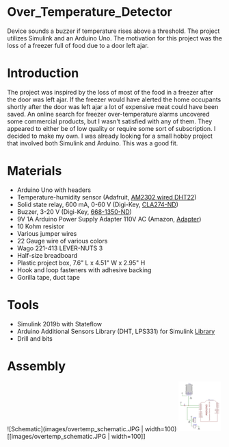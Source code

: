 # Over_Temperature_Detector
Device sounds a buzzer if temperature rises above a threshold. The project utilizes Simulink and an Arduino Uno. The motivation for this project was the loss of a freezer full of food due to a door left ajar. 

# Introduction
The project was inspired by the loss of most of the food in a freezer after the door was left ajar. If the freezer would have alerted the home occupants shortly after the door was left ajar a lot of expensive meat could have been saved. An online search for freezer over-temperature alarms uncovered some commercial products, but I wasn't satisfied with any of them. They appeared to either be of low quality or require some sort of subscription. I decided to make my own. I was already looking for a small hobby project that involved both Simulink and Arduino. This was a good fit.   

# Materials
* Arduino Uno with headers
* Temperature-humidity sensor (Adafruit, [AM2302 wired DHT22](https://www.adafruit.com/product/393))
* Solid state relay, 600 mA, 0-60 V  (Digi-Key, [CLA274-ND](https://www.digikey.com/product-detail/en/ixys-integrated-circuits-division/CPC1218Y/CLA274-ND/1277129))
* Buzzer, 3-20 V (Digi-Key, [668-1350-ND](https://www.digikey.com/product-detail/en/pui-audio-inc/AI-3135-TF-LW100-R/668-1350-ND/1745459))
* 9V 1A Arduino Power Supply Adapter 110V AC (Amazon, [Adapter](https://www.amazon.com/gp/product/B018OLREG4/ref=ppx_yo_dt_b_asin_title_o08_s00?ie=UTF8&psc=1))
* 10 Kohm resistor
* Various jumper wires
* 22 Gauge wire of various colors
* Wago 221-413 LEVER-NUTS 3
* Half-size breadboard
* Plastic project box, 7.6" L x 4.51" W x 2.95" H 
* Hook and loop fasteners with adhesive backing
* Gorilla tape, duct tape

# Tools
* Simulink 2019b with Stateflow
* Arduino Additional Sensors Library (DHT, LPS331) for Simulink [Library](https://www.mathworks.com/matlabcentral/fileexchange/62878-arduino-additional-sensors-library-dht-lps331)
* Drill and bits

# Assembly 
![Schematic](images/overtemp_schematic.JPG | width=100)
<img src="https://github.com/travis23/Over_Temperature_Detector/blob/master/images/overtemp_schematic.JPG" width="100">
[[images/overtemp_schematic.JPG | width=100]]
